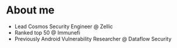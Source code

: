 # About me

* Lead Cosmos Security Engineer @ Zellic
* Ranked top 50 @ Immunefi
* Previously Android Vulnerability Researcher @ Dataflow Security
